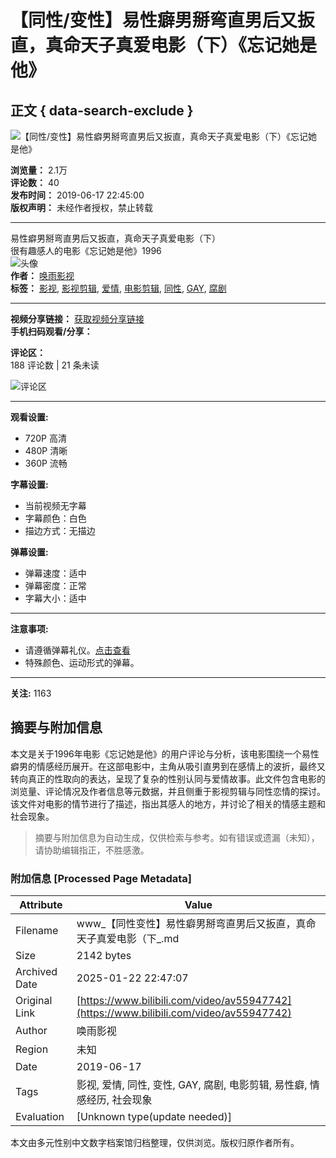 # 【同性/变性】易性癖男掰弯直男后又扳直，真命天子真爱电影（下）《忘记她是他》

## 正文 { data-search-exclude }


![【同性/变性】易性癖男掰弯直男后又扳直，真命天子真爱电影（下）《忘记她是他》](https://i2.hdslb.com/bfs/archive/95675047bf64ac2d7f3c6142467a2e9dbe68ebf9.png@518w_290h_1c_!web-video-share-cover.webp)

**浏览量：** 2.1万  
**评论数：** 40  
**发布时间：** 2019-06-17 22:45:00  
**版权声明：** 未经作者授权，禁止转载  

---

易性癖男掰弯直男后又扳直，真命天子真爱电影（下）  
很有趣感人的电影《忘记她是他》1996  
![头像](https://i2.hdslb.com/bfs/face/d186b004d2d94a661403490fb2a76d375a7ee7d1.jpg@96w.webp)  
**作者：** [唤雨影视](https://space.bilibili.com/314794097)  
**标签：** [影视](https://www.bilibili.com/v/cinephile), [影视剪辑](https://www.bilibili.com/v/cinephile/montage), [爱情](https://search.bilibili.com/all?keyword=%E7%88%B1%E6%83%85&from_source=video_tag), [电影剪辑](https://search.bilibili.com/all?keyword=%E7%94%B5%E5%BD%B1%E5%89%AA%E8%BE%91&from_source=video_tag), [同性](https://search.bilibili.com/all?keyword=%E5%90%8C%E6%80%A7&from_source=video_tag), [GAY](https://search.bilibili.com/all?keyword=GAY&from_source=video_tag), [腐剧](https://search.bilibili.com/all?keyword=%E8%85%90%E5%89%A7&from_source=video_tag)  

--- 

**视频分享链接：** [获取视频分享链接](#)  
**手机扫码观看/分享：**  

**评论区：**  
188 评论数 | 21 条未读  

![评论区](https://i0.hdslb.com/bfs/garb/item/33e2e72d9a0c855f036b4cb55448f44af67a0635.png@.webp)

---

**观看设置:**  
- 720P 高清
- 480P 清晰
- 360P 流畅

**字幕设置:**  
- 当前视频无字幕  
- 字幕颜色：白色  
- 描边方式：无描边  

**弹幕设置:**  
- 弹幕速度：适中  
- 弹幕密度：正常  
- 字幕大小：适中  

---

**注意事项:**  
- 请遵循弹幕礼仪。[点击查看](https://www.bilibili.com/blackboard/help.html#弹幕相关?id=3ebbac9998474850bfdf42b231477371)  
- 特殊颜色、运动形式的弹幕。  

---  

**关注:** 1163 
<!-- tcd_original_link https://www.bilibili.com/video/av55947742 -->


## 摘要与附加信息

<!-- tcd_abstract -->
本文是关于1996年电影《忘记她是他》的用户评论与分析，该电影围绕一个易性癖男的情感经历展开。在这部电影中，主角从吸引直男到在感情上的波折，最终又转向真正的性取向的表达，呈现了复杂的性别认同与爱情故事。此文件包含电影的浏览量、评论情况及作者信息等元数据，并且侧重于影视剪辑与同性恋情的探讨。该文件对电影的情节进行了描述，指出其感人的地方，并讨论了相关的情感主题和社会现象。
<!-- tcd_abstract_end -->

> 摘要与附加信息为自动生成，仅供检索与参考。如有错误或遗漏（未知），请协助编辑指正，不胜感激。

### 附加信息 [Processed Page Metadata]

| Attribute       | Value                                  |
|-----------------|----------------------------------------|
| Filename        | www_【同性变性】易性癖男掰弯直男后又扳直，真命天子真爱电影（下_.md                             |
| Size            | 2142 bytes                           |
| Archived Date   | 2025-01-22 22:47:07                             |
| Original Link   | [https://www.bilibili.com/video/av55947742](https://www.bilibili.com/video/av55947742)                       |
| Author          | 唤雨影视                               |
| Region          | 未知                               |
| Date            | 2019-06-17                                 |
| Tags            | 影视, 爱情, 同性, 变性, GAY, 腐剧, 电影剪辑, 易性癖, 情感经历, 社会现象                                 |
| Evaluation            | [Unknown type(update needed)]                                 |
<!-- tcd_table_end -->

本文由多元性别中文数字档案馆归档整理，仅供浏览。版权归原作者所有。
